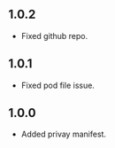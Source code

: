 ## 1.0.2

* Fixed github repo.

## 1.0.1

* Fixed pod file issue.

## 1.0.0

* Added privay manifest.

